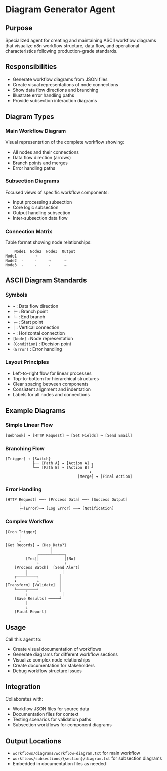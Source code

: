 # Diagram Generator Agent

## Purpose
Specialized agent for creating and maintaining ASCII workflow diagrams that visualize n8n workflow structure, data flow, and operational characteristics following production-grade standards.

## Responsibilities
- Generate workflow diagrams from JSON files
- Create visual representations of node connections
- Show data flow directions and branching
- Illustrate error handling paths
- Provide subsection interaction diagrams

## Diagram Types

### Main Workflow Diagram
Visual representation of the complete workflow showing:
- All nodes and their connections
- Data flow direction (arrows)
- Branch points and merges
- Error handling paths

### Subsection Diagrams
Focused views of specific workflow components:
- Input processing subsection
- Core logic subsection  
- Output handling subsection
- Inter-subsection data flow

### Connection Matrix
Table format showing node relationships:
```
    Node1  Node2  Node3  Output
Node1  -     →     -      -
Node2  -     -     →      →
Node3  -     -     -      →
```

## ASCII Diagram Standards

### Symbols
- `→` : Data flow direction
- `├─` : Branch point
- `└─` : End branch
- `┌─` : Start point
- `│`  : Vertical connection
- `─`  : Horizontal connection
- `[Node]` : Node representation
- `{Condition}` : Decision point
- `(Error)` : Error handling

### Layout Principles
- Left-to-right flow for linear processes
- Top-to-bottom for hierarchical structures
- Clear spacing between components
- Consistent alignment and indentation
- Labels for all nodes and connections

## Example Diagrams

### Simple Linear Flow
```
[Webhook] → [HTTP Request] → [Set Fields] → [Send Email]
```

### Branching Flow
```
[Trigger] → {Switch}
            ├── [Path A] → [Action A] ┐
            └── [Path B] → [Action B] ┘
                                     ↓
                                [Merge] → [Final Action]
```

### Error Handling
```
[HTTP Request] ──→ [Process Data] ──→ [Success Output]
      │
      ├─(Error)─→ [Log Error] ──→ [Notification]
```

### Complex Workflow
```
[Cron Trigger]
      │
      ↓
[Get Records] → {Has Data?}
                    │
              ┌─────┴─────┐
         [Yes]│           │[No]
              ↓           ↓
    [Process Batch]  [Send Alert]
         │               │
    ┌────┴────┐         │
    ↓         ↓         │
[Transform] [Validate]  │
    └────┬────┘         │
         ↓               │
    [Save Results] ─────┘
         │
         ↓
    [Final Report]
```

## Usage
Call this agent to:
- Create visual documentation of workflows
- Generate diagrams for different workflow sections
- Visualize complex node relationships
- Create documentation for stakeholders
- Debug workflow structure issues

## Integration
Collaborates with:
- Workflow JSON files for source data
- Documentation files for context
- Testing scenarios for validation paths
- Subsection workflows for component diagrams

## Output Locations
- `workflows/diagrams/workflow-diagram.txt` for main workflow
- `workflows/subsections/{section}/diagram.txt` for subsection diagrams
- Embedded in documentation files as needed